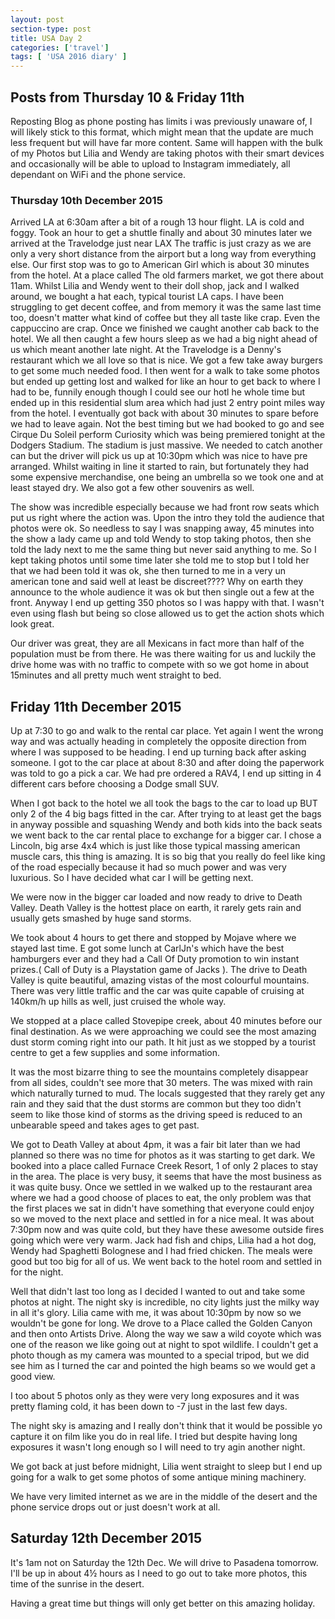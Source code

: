 ```yaml
---
layout: post
section-type: post
title: USA Day 2
categories: ['travel']
tags: [ 'USA 2016 diary' ]
---
```


## Posts from Thursday 10 & Friday 11th

Reposting Blog as phone posting has limits i was previously unaware of, I will likely stick to this format, which might mean that the update are much less frequent but will have far more content.
Same will happen with the bulk of my Photos but Lilia and Wendy are taking photos with their smart devices and occasionally will be able to upload to Instagram immediately, all dependant on WiFi and the phone service.  

### Thursday 10th December 2015
Arrived LA at 6:30am after a bit of a rough 13 hour flight. LA is cold and foggy.
Took an hour to get a shuttle finally and about 30 minutes later we arrived at the Travelodge just near LAX
The traffic is just crazy as we are only a very short distance from the airport but a long way from everything else. Our first stop was to go to American Girl which is about 30 minutes from the hotel.
At a place called The old farmers market, we got there about 11am. Whilst Lilia and Wendy went to their doll shop, jack and I walked around, we bought a hat each, typical tourist LA caps.
I have been struggling to get decent coffee, and from memory it was the same last time too, doesn't matter what kind of coffee but they all taste like crap. Even the cappuccino are crap.
Once we finished we caught another cab back to the hotel.
We all then caught a few hours sleep as we had a big night ahead of us which meant another late night.
At the Travelodge is a Denny's restaurant which we all love so that is nice. We got a few take away burgers to get some much needed food. I then went for a walk to take some photos but ended up getting lost and walked for like an hour to get back to where I had to be, funnily enough though I could see our hotl he whole time but ended up in this residential slum area which had just 2 entry point miles way from the hotel. I eventually got back with about 30 minutes to spare before we had to leave again.
Not the best timing but we had booked to go and see Cirque Du Soleil perform Curiosity which was being premiered tonight at the Dodgers Stadium. The stadium is just massive. We needed to catch another can but the driver will pick us up at 10:30pm which was nice to have pre arranged. Whilst waiting in line it started to rain, but fortunately they had some expensive merchandise, one being an umbrella so we took one and at least stayed dry. We also got a few other souvenirs as well.

The show was incredible especially because we had front row seats which put us right where the action was. Upon the intro they told the audience that photos were ok. So needless to say I was snapping away, 45 minutes into the show a lady came up and told Wendy to stop taking photos, then she told the lady next to me the same thing but never said anything to me. So I kept taking photos until some time later she told me to stop but I told her that we had been told it was ok, she then turned to me in a very un american tone and said well at least be discreet???? Why on earth they announce to the whole audience it was ok but then single out a few at the front. Anyway I end up getting 350 photos so I was happy with that. I wasn't even using flash but being so close allowed us to get the action shots which look great.

Our driver was great, they are all Mexicans in fact more than half of the population must be from there. He was there waiting for us and luckily the drive home was with no traffic to compete with so we got home in about 15minutes and all pretty much went straight to bed.

## Friday 11th December 2015  

Up at 7:30 to go and walk to the rental car place. Yet again I went the wrong way and was actually heading in completely the opposite direction from where I was supposed to be heading. I end up turning back after asking someone. I got to the car place at about 8:30 and after doing the paperwork was told to go a pick a car. We had pre ordered a RAV4, I end up sitting in 4 different cars before choosing a Dodge small SUV.

When I got back to the hotel we all took the bags to the car to load up BUT only 2 of the 4 big bags fitted in the car. After trying to at least get the bags in anyway possible and squashing Wendy and both kids into the back seats we went back to the car rental place to exchange for a bigger car.
I chose a Lincoln, big arse 4x4 which is just like those typical massing american muscle cars, this thing is amazing. It is so big that you really do feel like king of the road especially because it had so much power and was very luxurious. So I have decided what car I will be getting next.

We were now in the bigger car loaded and now ready to drive to Death Valley. Death Valley is the hottest place on earth, it rarely gets rain and usually gets smashed by huge sand storms.

We took about 4 hours to get there and stopped by Mojave where we stayed last time. E got some lunch at CarlJn's which have the best hamburgers ever and they had a Call Of Duty promotion to win instant prizes.( Call of Duty is a Playstation game of Jacks ).
The drive to Death Valley is quite beautiful, amazing vistas of the most colourful mountains. There was very little traffic and the car was quite capable of cruising at 140km/h up hills as well, just cruised the whole way.

We stopped at a place called Stovepipe creek, about 40 minutes before our final destination.
As we were approaching we could see the most amazing dust storm coming right into our path. It hit just as we stopped by a tourist centre to get a few supplies and some information.

It was the most bizarre thing to see the mountains completely disappear from all sides, couldn't see more that 30 meters. The was mixed with rain which naturally turned to mud. The locals suggested that they rarely get any rain and they said that the dust storms are common but they too didn't seem to like those kind of storms as the driving speed is reduced to an unbearable speed and takes ages to get past.

We got to Death Valley at about 4pm, it was a fair bit later than we had planned so there was no time for photos as it was starting to get dark.
We booked into a place called Furnace Creek Resort, 1 of only 2 places to stay in the area.
The place is very busy, it seems that have the most business as it was quite busy.
Once we settled in we walked up to the restaurant area where we had a good choose of places to eat, the only problem was that the first places we sat in didn't have something that everyone could enjoy so we moved to the next place and settled in for a nice meal. It was about 7:30pm now and was quite cold, but they have these awesome outside fires going which were very warm. Jack had fish and chips, Lilia had a hot dog, Wendy had Spaghetti Bolognese and I had fried chicken. The meals were good but too big for all of us. We went back to the hotel room and settled in for the night.

Well that didn't last too long as I decided I wanted to out and take some photos at night. The night sky is incredible, no city lights just the milky way in all it's glory.
Lilia came with me, it was about 10:30pm by now so we wouldn't be gone for long. We drove to a Place called the Golden Canyon and then onto Artists Drive. Along the way we saw a wild coyote which was one of the reason we like going out at night to spot wildlife. I couldn't get a photo though as my camera was mounted to a special tripod, but we did see him as I turned the car and pointed the high beams so we would get a good view.

I too about 5 photos only as they were very long exposures and it was pretty flaming cold, it has been down to -7 just in the last few days.

The night sky is amazing and I really don't think that it would be possible yo capture it on film like you do in real life. I tried but despite having long exposures it wasn't long enough so I will need to try agin another night.

We got back at just before midnight, Lilia went straight to sleep but I end up going for a walk to get some photos of some antique mining machinery.

We have very limited internet as we are in the middle of the desert and the phone service drops out or just doesn't work at all.

## Saturday 12th December 2015  

It's 1am not on Saturday the 12th Dec. We will drive to Pasadena tomorrow. I'll be up in about 4½ hours as I need to go out to take more photos, this time of the sunrise in the desert.

Having a great time but things will only get better on this amazing holiday.
